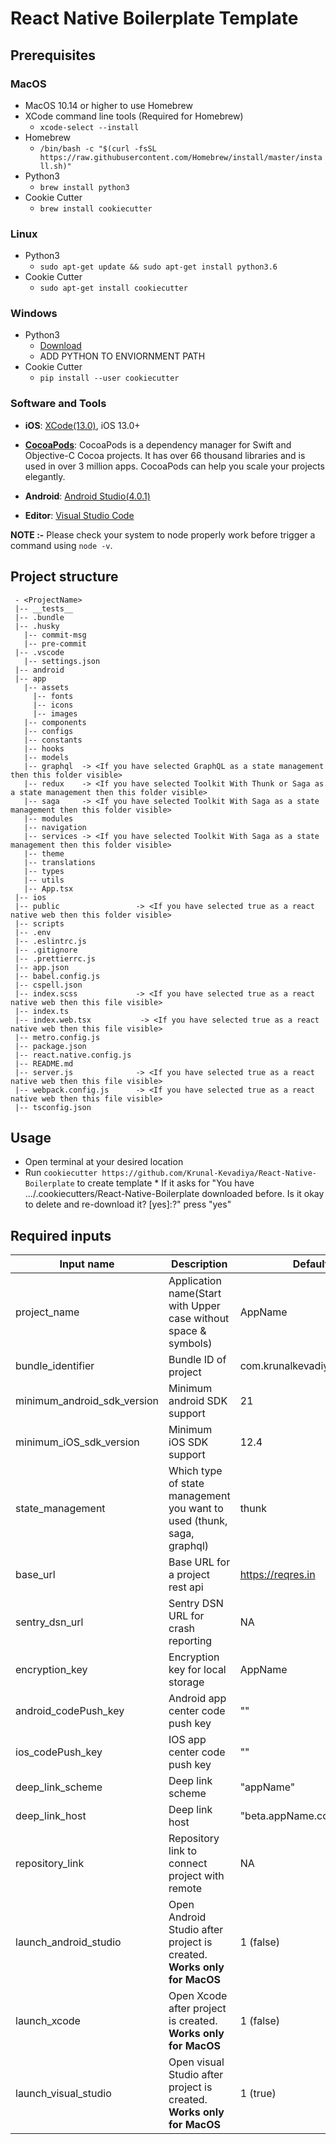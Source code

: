 # React Native Boilerplate Template

## Prerequisites

### MacOS

* MacOS 10.14 or higher to use Homebrew
* XCode command line tools (Required for Homebrew)
    * ```xcode-select --install```
* Homebrew
    * ```/bin/bash -c "$(curl -fsSL https://raw.githubusercontent.com/Homebrew/install/master/install.sh)"```
* Python3
     * ```brew install python3```
* Cookie Cutter
    * ```brew install cookiecutter```

### Linux

* Python3
    * ```sudo apt-get update && sudo apt-get install python3.6```
* Cookie Cutter
    * ```sudo apt-get install cookiecutter```

### Windows

* Python3
    * [Download](https://www.python.org/downloads/)
    * ADD PYTHON TO ENVIORNMENT PATH
* Cookie Cutter
    * ```pip install --user cookiecutter```

### Software and Tools

* **iOS**: [XCode(13.0)](https://apps.apple.com/us/app/xcode/id497799835?mt=13), iOS 13.0+

* **[CocoaPods](http://cocoapods.org/)**: CocoaPods is a dependency manager for Swift and Objective-C Cocoa projects. It has over 66 thousand libraries and is used in over 3 million apps. CocoaPods can help you scale your projects elegantly.

* **Android**: [Android Studio(4.0.1)](https://developer.android.com/studio)

* **Editor**: [Visual Studio Code](https://code.visualstudio.com/)


**NOTE :-** Please check your system to node properly work before trigger a command using `node -v`.

## Project structure
```
 - <ProjectName>
 |-- __tests__
 |-- .bundle
 |-- .husky
   |-- commit-msg
   |-- pre-commit
 |-- .vscode
   |-- settings.json
 |-- android
 |-- app
   |-- assets
     |-- fonts
     |-- icons
     |-- images
   |-- components
   |-- configs
   |-- constants
   |-- hooks
   |-- models
   |-- graphql  -> <If you have selected GraphQL as a state management then this folder visible>
   |-- redux    -> <If you have selected Toolkit With Thunk or Saga as a state management then this folder visible>
   |-- saga     -> <If you have selected Toolkit With Saga as a state management then this folder visible>
   |-- modules
   |-- navigation
   |-- services -> <If you have selected Toolkit With Saga as a state management then this folder visible>
   |-- theme
   |-- translations
   |-- types
   |-- utils
   |-- App.tsx
 |-- ios
 |-- public                 -> <If you have selected true as a react native web then this folder visible>
 |-- scripts
 |-- .env
 |-- .eslintrc.js
 |-- .gitignore
 |-- .prettierrc.js
 |-- app.json
 |-- babel.config.js
 |-- cspell.json
 |-- index.scss             -> <If you have selected true as a react native web then this file visible>
 |-- index.ts
 |-- index.web.tsx           -> <If you have selected true as a react native web then this file visible>
 |-- metro.config.js
 |-- package.json
 |-- react.native.config.js
 |-- README.md
 |-- server.js              -> <If you have selected true as a react native web then this file visible>
 |-- webpack.config.js      -> <If you have selected true as a react native web then this file visible>
 |-- tsconfig.json
```

## Usage
* Open terminal at your desired location
* Run ```cookiecutter https://github.com/Krunal-Kevadiya/React-Native-Boilerplate``` to create template
        * If it asks for "You have .../.cookiecutters/React-Native-Boilerplate downloaded before. Is it okay to delete and re-download it? [yes]:?" press "yes"

## Required inputs

Input name | Description | Default
--- | --- | --- |
project_name | Application name(Start with Upper case without space & symbols) | AppName
bundle_identifier | Bundle ID of project | com.krunalkevadiya.appname
minimum_android_sdk_version | Minimum android SDK support | 21
minimum_iOS_sdk_version | Minimum iOS SDK support | 12.4
state_management | Which type of state management you want to used (thunk, saga, graphql) | thunk
base_url | Base URL for a project rest api | https://reqres.in
sentry_dsn_url | Sentry DSN URL for crash reporting | NA
encryption_key | Encryption key for local storage | AppName
android_codePush_key | Android app center code push key | ""
ios_codePush_key | IOS app center code push key | ""
deep_link_scheme | Deep link scheme | "appName"
deep_link_host | Deep link host | "beta.appName.com"
repository_link | Repository link to connect project with remote | NA
launch_android_studio | Open Android Studio after project is created. **Works only for MacOS** | 1 (false)
launch_xcode | Open Xcode after project is created. **Works only for MacOS** | 1 (false)
launch_visual_studio | Open visual Studio after project is created. **Works only for MacOS** | 1 (true)
